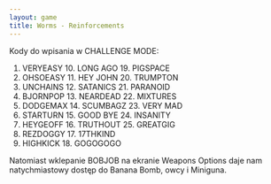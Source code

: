 ```yaml
---
layout: game
title: Worms - Reinforcements
---
```


Kody do wpisania w CHALLENGE MODE:

1. VERYEASY     	10. LONG AGO    	19. PIGSPACE
2. OHSOEASY     	11. HEY JOHN    	20. TRUMPTON
3. UNCHAINS     	12. SATANICS    	21. PARANOID
4. BJORNPOP     	13. NEARDEAD    	22. MIXTURES
5. DODGEMAX     	14. SCUMBAGZ    	23. VERY MAD
6. STARTURN     	15. GOOD BYE    	24. INSANITY
7. HEYGEOFF     	16. TRUTHOUT    	25. GREATGIG
8. REZDOGGY     	17. 17THKIND
9. HIGHKICK     	18. GOGOGOGO

Natomiast wklepanie BOBJOB na ekranie Weapons Options daje 
nam
natychmiastowy dostęp do Banana Bomb, owcy i Miniguna.
